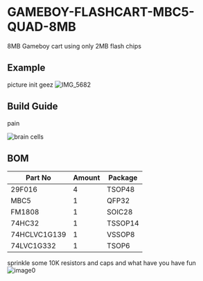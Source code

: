 # GAMEBOY-FLASHCART-MBC5-QUAD-8MB
8MB Gameboy cart using only 2MB flash chips

## Example

picture init geez
![IMG_5682](https://github.com/sillyhatday/GAMEBOY-FLASHCART-MBC5-QUAD-8MB/assets/65309612/3313354c-afb9-4809-a06f-f7ce1fcd8f23)

## Build Guide

pain

![brain cells](https://github.com/sillyhatday/GAMEBOY-FLASHCART-MBC5-QUAD-8MB/assets/65309612/da280f7c-eda0-419a-81b1-6aac00870cae)

## BOM

| Part No | Amount | Package |
| ------- | ------ | ------- |
| 29F016 | 4 | TSOP48 |
| MBC5 | 1 | QFP32 |
| FM1808 | 1 | SOIC28 |
| 74HC32 | 1 | TSSOP14 |
| 74HCLVC1G139 | 1 | VSSOP8 |
| 74LVC1G332 | 1 | TSOP6 |

sprinkle some 10K resistors and caps and what have you have fun
![image0](https://github.com/sillyhatday/GAMEBOY-FLASHCART-MBC5-QUAD-8MB/assets/65309612/cd07c87c-ada2-4085-a12b-5a9b199fda6b)
